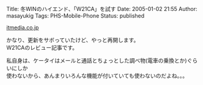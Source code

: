 Title: 冬WINのハイエンド、「W21CA」を試す
Date: 2005-01-02 21:55
Author: masayukig
Tags: PHS-Mobile-Phone
Status: published

[itmedia.co.jp](http://www.itmedia.co.jp/mobile/articles/0412/29/news027.html)

かなり、更新をサボっていたけど、やっと再開します。  
W21CAのレビュー記事です。

私自身は、ケータイはメールと通話とちょっとした調べ物(電車の乗換とか)ぐらいにしか  
使わないから、あんまりいろんな機能が付いていても使わないのだよね。。。

